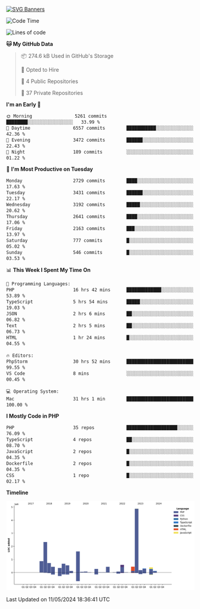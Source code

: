 [![SVG Banners](https://svg-banners.vercel.app/api?type=glitch&text1=Gere_Lajos%F0%9F%92%BB&width=800&height=400)](https://github.com/Akshay090/svg-banners)

<!--START_SECTION:waka-->
![Code Time](http://img.shields.io/badge/Code%20Time-1%2C621%20hrs%2053%20mins-blue)

![Lines of code](https://img.shields.io/badge/From%20Hello%20World%20I%27ve%20Written-15.2%20million%20lines%20of%20code-blue)

**🐱 My GitHub Data** 

> 📦 274.6 kB Used in GitHub's Storage 
 > 
> 💼 Opted to Hire
 > 
> 📜 4 Public Repositories 
 > 
> 🔑 37 Private Repositories 
 > 
**I'm an Early 🐤** 

```text
🌞 Morning                5261 commits        ████████░░░░░░░░░░░░░░░░░   33.99 % 
🌆 Daytime                6557 commits        ███████████░░░░░░░░░░░░░░   42.36 % 
🌃 Evening                3472 commits        ██████░░░░░░░░░░░░░░░░░░░   22.43 % 
🌙 Night                  189 commits         ░░░░░░░░░░░░░░░░░░░░░░░░░   01.22 % 
```
📅 **I'm Most Productive on Tuesday** 

```text
Monday                   2729 commits        ████░░░░░░░░░░░░░░░░░░░░░   17.63 % 
Tuesday                  3431 commits        ██████░░░░░░░░░░░░░░░░░░░   22.17 % 
Wednesday                3192 commits        █████░░░░░░░░░░░░░░░░░░░░   20.62 % 
Thursday                 2641 commits        ████░░░░░░░░░░░░░░░░░░░░░   17.06 % 
Friday                   2163 commits        ███░░░░░░░░░░░░░░░░░░░░░░   13.97 % 
Saturday                 777 commits         █░░░░░░░░░░░░░░░░░░░░░░░░   05.02 % 
Sunday                   546 commits         █░░░░░░░░░░░░░░░░░░░░░░░░   03.53 % 
```


📊 **This Week I Spent My Time On** 

```text
💬 Programming Languages: 
PHP                      16 hrs 42 mins      █████████████░░░░░░░░░░░░   53.89 % 
TypeScript               5 hrs 54 mins       █████░░░░░░░░░░░░░░░░░░░░   19.03 % 
JSON                     2 hrs 6 mins        ██░░░░░░░░░░░░░░░░░░░░░░░   06.82 % 
Text                     2 hrs 5 mins        ██░░░░░░░░░░░░░░░░░░░░░░░   06.73 % 
HTML                     1 hr 24 mins        █░░░░░░░░░░░░░░░░░░░░░░░░   04.55 % 

🔥 Editors: 
PhpStorm                 30 hrs 52 mins      █████████████████████████   99.55 % 
VS Code                  8 mins              ░░░░░░░░░░░░░░░░░░░░░░░░░   00.45 % 

💻 Operating System: 
Mac                      31 hrs 1 min        █████████████████████████   100.00 % 
```

**I Mostly Code in PHP** 

```text
PHP                      35 repos            ███████████████████░░░░░░   76.09 % 
TypeScript               4 repos             ██░░░░░░░░░░░░░░░░░░░░░░░   08.70 % 
JavaScript               2 repos             █░░░░░░░░░░░░░░░░░░░░░░░░   04.35 % 
Dockerfile               2 repos             █░░░░░░░░░░░░░░░░░░░░░░░░   04.35 % 
CSS                      1 repo              █░░░░░░░░░░░░░░░░░░░░░░░░   02.17 % 
```



**Timeline**

![Lines of Code chart](https://raw.githubusercontent.com/gere-lajos/gere-lajos/main/assets/bar_graph.png)


 Last Updated on 11/05/2024 18:36:41 UTC
<!--END_SECTION:waka-->
